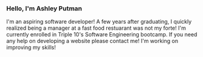 ### Hello, I'm Ashley Putman 
I'm an aspiring software developer! A few years after graduating, I quickly realized being a manager at a fast food restuarant was not my forte! 
I'm currently enrolled in Triple 10's Software Engineering bootcamp. If you need any help on developing a website please contact me! I'm working on improving my skills! 



<!---
link dog ranch and spots in repository
add links to social
add skills and languages

--->

